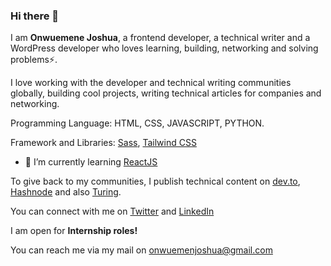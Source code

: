 ### Hi there 👋

I am **Onwuemene Joshua**, a frontend developer, a technical writer and a WordPress developer who loves learning, building, networking and solving problems⚡.

I love working with the developer and technical writing communities globally, building cool projects, writing technical articles for companies and networking.

Programming Language: HTML, CSS, JAVASCRIPT, PYTHON.

Framework and Libraries: [Sass](https://sass-lang.com/documentation/), [Tailwind CSS](https://tailwindcss.com/docs/installation)

- 🌱 I’m currently learning [ReactJS](https://react.dev/)

To give back to my communities, I publish technical content on [dev.to](https://dev.to/onwuemene), [Hashnode](https://hashnode.com/@JoshDevv) and also [Turing](https://www.turing.com/).

You can connect with me on [Twitter](https://twitter.com/onwuemenejosh) and [LinkedIn](https://www.linkedin.com/in/joshua-onwuemene/)

I am open for **Internship roles!**

You can reach me via my mail on onwuemenjoshua@gmail.com


<!--
**onwuemenejoshua/onwuemenejoshua** is a ✨ _special_ ✨ repository because its `README.md` (this file) appears on your GitHub profile.

Here are some ideas to get you started:

- 🔭 I’m currently working on ...
- 🌱 I’m currently learning ...
- 👯 I’m looking to collaborate on ...
- 🤔 I’m looking for help with ...
- 💬 Ask me about ...
- 📫 How to reach me: ...
- 😄 Pronouns: ...
- ⚡ Fun fact: ...
-->
